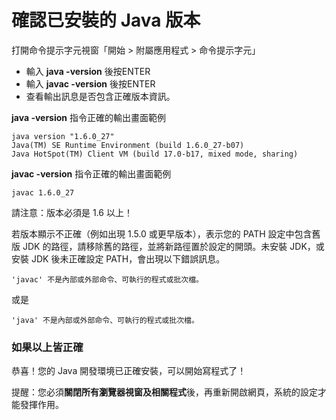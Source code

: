 # 確認已安裝的 Java 版本

打開命令提示字元視窗「開始 > 附屬應用程式 > 命令提示字元」

- 輸入 **java -version** 後按ENTER
- 輸入 **javac -version** 後按ENTER
- 查看輸出訊息是否包含正確版本資訊。

**java -version** 指令正確的輸出畫面範例


    java version "1.6.0_27"
    Java(TM) SE Runtime Environment (build 1.6.0_27-b07)
    Java HotSpot(TM) Client VM (build 17.0-b17, mixed mode, sharing)

**javac -version** 指令正確的輸出畫面範例

    javac 1.6.0_27

請注意：版本必須是 1.6 以上！

若版本顯示不正確（例如出現 1.5.0 或更早版本），表示您的 PATH 設定中包含舊版 JDK 的路徑，請移除舊的路徑，並將新路徑置於設定的開頭。未安裝 JDK，或安裝 JDK 後未正確設定 PATH，會出現以下錯誤訊息。

    'javac' 不是內部或外部命令、可執行的程式或批次檔。

或是

    'java' 不是內部或外部命令、可執行的程式或批次檔。

### 如果以上皆正確 ###

恭喜！您的 Java 開發環境已正確安裝，可以開始寫程式了！

提醒：您必須**關閉所有瀏覽器視窗及相關程式**後，再重新開啟網頁，系統的設定才能發揮作用。

